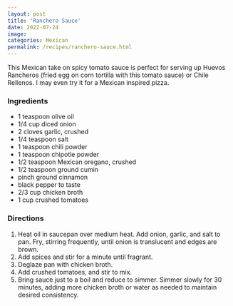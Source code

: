 ```yaml
---
layout: post
title: 'Ranchero Sauce'
date: 2022-07-24
image:
categories: Mexican
permalink: /recipes/ranchero-sauce.html
---
```


This Mexican take on spicy tomato sauce is perfect for serving up Huevos Rancheros (fried egg on corn tortilla with this tomato sauce) or Chile Rellenos. I may even try it for a Mexican inspired pizza.

### Ingredients

- 1 teaspoon olive oil
- 1/4 cup diced onion
- 2 cloves garlic, crushed
- 1/4 teaspoon salt
- 1 teaspoon chili powder
- 1 teaspoon chipotle powder
- 1/2 teaspoon Mexican oregano, crushed
- 1/2 teaspoon ground cumin
- pinch ground cinnamon
- black pepper to taste
- 2/3 cup chicken broth
- 1 cup crushed tomatoes

### Directions

1. Heat oil in saucepan over medium heat. Add onion, garlic, and salt to pan. Fry, stirring frequently, until onion is translucent and edges are brown.
2. Add spices and stir for a minute until fragrant.
3. Deglaze pan with chicken broth.
4. Add crushed tomatoes, and stir to mix.
5. Bring sauce just to a boil and reduce to simmer. Simmer slowly for 30 minutes, adding more chicken broth or water as needed to maintain desired consistency.